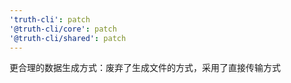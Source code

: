 ```yaml
---
'truth-cli': patch
'@truth-cli/core': patch
'@truth-cli/shared': patch
---
```


更合理的数据生成方式：废弃了生成文件的方式，采用了直接传输方式
